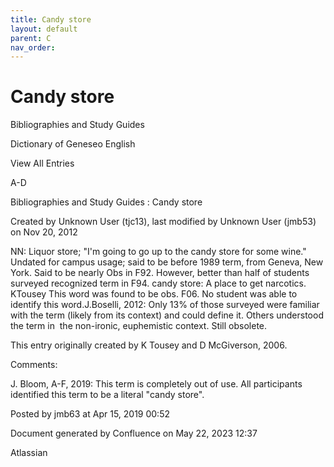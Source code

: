 ```yaml
---
title: Candy store
layout: default
parent: C
nav_order:
---
```


# Candy store

Bibliographies and Study Guides

Dictionary of Geneseo English

View All Entries

A-D

Bibliographies and Study Guides : Candy store

Created by  Unknown User (tjc13), last modified by  Unknown User (jmb53) on Nov 20, 2012

NN: Liquor store; &quot;I'm going to go up to the candy store for some wine.&quot; Undated for campus usage; said to be before 1989 term, from Geneva, New York. Said to be nearly Obs in F92. However, better than half of students surveyed recognized term in F94. candy store: A place to get narcotics. KTousey This word was found to be obs. F06. No student was able to identify this word.J.Boselli, 2012: Only 13% of those surveyed were familiar with the term (likely from its context) and could define it. Others understood the term in  the non-ironic, euphemistic context. Still obsolete. 

This entry originally created by K Tousey and D McGiverson, 2006.

Comments:

J. Bloom, A-F, 2019: This term is completely out of use. All participants identified this term to be a literal &quot;candy store&quot;. 

Posted by jmb63 at Apr 15, 2019 00:52

Document generated by Confluence on May 22, 2023 12:37

Atlassian
